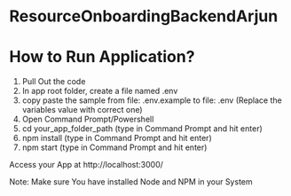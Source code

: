 # ResourceOnboardingBackendArjun

# How to Run Application?
1. Pull Out the code
2. In app root folder, create a file named .env
3. copy paste the sample from file: .env.example to file: .env (Replace the variables value with correct one)
4. Open Command Prompt/Powershell 
5. cd your_app_folder_path (type in Command Prompt and hit enter)
6. npm install (type in Command Prompt and hit enter)
7. npm start (type in Command Prompt and hit enter)

Access your App at http://localhost:3000/

Note: Make sure You have installed Node and NPM in your System